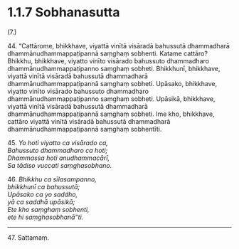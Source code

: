 

# 1.1.7 Sobhanasutta




(7.)

44\. “Cattārome, bhikkhave, viyattā vinītā visāradā bahussutā dhammadharā dhammānudhammappaṭipannā saṃghaṃ sobhenti. Katame cattāro? Bhikkhu, bhikkhave, viyatto vinīto visārado bahussuto dhammadharo dhammānudhammappaṭipanno saṃghaṃ sobheti. Bhikkhunī, bhikkhave, viyattā vinītā visāradā bahussutā dhammadharā dhammānudhammappaṭipannā saṃghaṃ sobheti. Upāsako, bhikkhave, viyatto vinīto visārado bahussuto dhammadharo dhammānudhammappaṭipanno saṃghaṃ sobheti. Upāsikā, bhikkhave, viyattā vinītā visāradā bahussutā dhammadharā dhammānudhammappaṭipannā saṃghaṃ sobheti. Ime kho, bhikkhave, cattāro viyattā vinītā visāradā bahussutā dhammadharā dhammānudhammappaṭipannā saṃghaṃ sobhentīti.

45\. _Yo hoti viyatto ca visārado ca,_  
_Bahussuto dhammadharo ca hoti;_  
_Dhammassa hoti anudhammacārī,_  
_Sa tādiso vuccati saṃghasobhano._  


46\. _Bhikkhu ca sīlasampanno,_  
_bhikkhunī ca bahussutā;_  
_Upāsako ca yo saddho,_  
_yā ca saddhā upāsikā;_  
_Ete kho saṃghaṃ sobhenti,_  
_ete hi saṃghasobhanā”ti._  


---

47\. Sattamaṃ.





